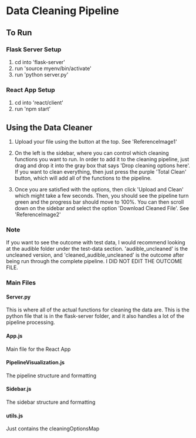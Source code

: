 # Data Cleaning Pipeline

## To Run

### Flask Server Setup
1. cd into 'flask-server'
2. run 'source myenv/bin/activate'
3. run 'python server.py'

### React App Setup
1. cd into 'react/client'
2. run 'npm start'

## Using the Data Cleaner
1. Upload your file using the button at the top. See 'ReferenceImage1'

2. On the left is the sidebar, where you can control which cleaning functions you want to run. In order to add it to the cleaning pipeline, just drag and drop it into the gray box that says 'Drop cleaning options here'. If you want to clean everything, then just press the purple 'Total Clean' button, which will add all of the functions to the pipeline.

3. Once you are satisfied with the options, then click 'Upload and Clean' which might take a few seconds. Then, you should see the pipeline turn green and the progress bar should move to 100%. You can then scroll down on the sidebar and select the option 'Download Cleaned File'. See 'ReferenceImage2'

### Note 
If you want to see the outcome with test data, I would recommend looking at the audible folder under the test-data section. 'audible_uncleaned' is the uncleaned version, and 'cleaned_audible_uncleaned' is the outcome after being run through the complete pipeline. I DID NOT EDIT THE OUTCOME FILE.

### Main Files

#### Server.py 
This is where all of the actual functions for cleaning the data are. This is the python file that is in the flask-server folder, and it also handles a lot of the pipeline processing. 

#### App.js
Main file for the React App

#### PipelineVisualization.js
The pipeline structure and formatting

#### Sidebar.js
The sidebar structure and formatting

#### utils.js
Just contains the cleaningOptionsMap



